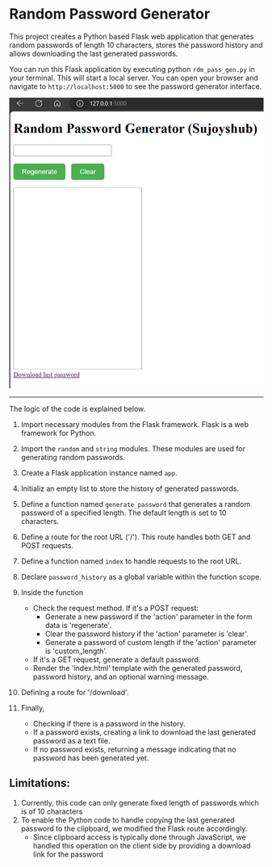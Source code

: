 # Random Password Generator
This project creates a Python based Flask web application that generates random passwords of length 10 characters, stores the password history and allows downloading the last generated passwords.

You can run this Flask application by executing python `rdm_pass_gen.py` in your terminal. 
This will start a local server. You can open your browser and navigate to `http://localhost:5000` to see the password generator interface.

![Output](https://github.com/sujoyshub/random_pass_generator/blob/main/templates/rdm_pass_gen.jpg)


---
The logic of the code is explained below.

1.   Import necessary modules from the Flask framework. Flask is a web framework for Python.

2.   Import the `random` and `string` modules. These modules are used for generating random passwords.

3.   Create a Flask application instance named `app`.

4.   Initializ an empty list to store the history of generated passwords.

5.   Define a function named `generate_password` that generates a random password of a specified length. The default length is set to 10 characters.

6.   Define a route for the root URL ('/'). This route handles both GET and POST requests.

7.   Define a function named `index` to handle requests to the root URL.

8.   Declare `password_history` as a global variable within the function scope.

9. Inside the function
    - Check the request method. If it's a POST request:
        - Generate a new password if the 'action' parameter in the form data is 'regenerate'.
        - Clear the password history if the 'action' parameter is 'clear'.
        - Generate a password of custom length if the 'action' parameter is 'custom_length'.
    - If it's a GET request, generate a default password.
    - Render the 'index.html' template with the generated password, password history, and an optional warning message.

10.   Defining a route for '/download'.

11. Finally, 
    - Checking if there is a password in the history.
    - If a password exists, creating a link to download the last generated password as a text file.
    - If no password exists, returning a message indicating that no password has been generated yet.

## Limitations:
1. Currently, this code can only generate fixed length of passwords which is of 10 characters
2. To enable the Python code to handle copying the last generated password to the clipboard, we modified the Flask route accordingly.
   - Since clipboard access is typically done through JavaScript, we handled this operation on the client side by providing a download link for the password
